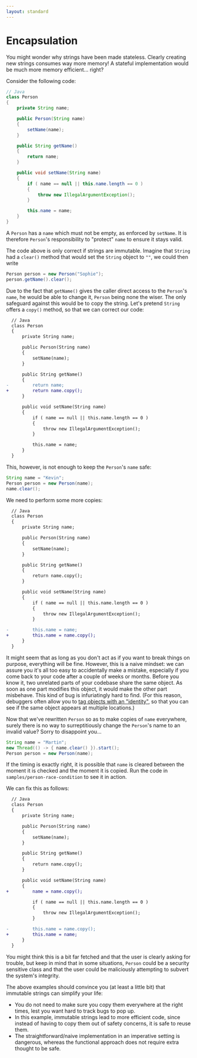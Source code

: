 ```yaml
---
layout: standard
---
```

# Encapsulation

You might wonder why strings have been made stateless. Clearly
creating new strings consumes way more memory!
A stateful implementation would be much more memory efficient... right?

Consider the following code:

```java
// Java
class Person
{
    private String name;

    public Person(String name)
    {
        setName(name);
    }

    public String getName()
    {
        return name;
    }

    public void setName(String name)
    {
        if ( name == null || this.name.length == 0 )
        {
            throw new IllegalArgumentException();
        }

        this.name = name;
    }
}
```

A `Person` has a `name` which must not be empty, as enforced by `setName`.
It is therefore `Person`'s responsibility to "protect" `name`
to ensure it stays valid.

The code above is only correct if strings are immutable.
Imagine that `String` had a `clear()` method that would
set the `String` object to `""`, we could then write

```java
Person person = new Person("Sophie");
person.getName().clear();
```

Due to the fact that `getName()` gives the caller direct access to the `Person`'s `name`,
he would be able to change it, `Person` being none the wiser. The only
safeguard against this would be to copy the string. Let's pretend `String` offers
a `copy()` method, so that we can correct our code:

```diff
  // Java
  class Person
  {
      private String name;

      public Person(String name)
      {
          setName(name);
      }

      public String getName()
      {
-         return name;
+         return name.copy();
      }

      public void setName(String name)
      {
          if ( name == null || this.name.length == 0 )
          {
              throw new IllegalArgumentException();
          }

          this.name = name;
      }
  }
```

This, however, is not enough to keep the `Person`'s `name` safe:

```java
String name = "Kevin";
Person person = new Person(name);
name.clear();
```

We need to perform some more copies:

```diff
  // Java
  class Person
  {
      private String name;

      public Person(String name)
      {
          setName(name);
      }

      public String getName()
      {
          return name.copy();
      }

      public void setName(String name)
      {
          if ( name == null || this.name.length == 0 )
          {
              throw new IllegalArgumentException();
          }

-         this.name = name;
+         this.name = name.copy();
      }
  }
```

It might seem that as long as you don't act
as if you want to break things on purpose, everything will be fine.
However, this is a naive mindset: we can assure you it's all too easy
to accidentally make a mistake, especially if you
come back to your code after a couple of weeks or months.
Before you know it, two unrelated parts of your codebase
share the same object. As soon as one part modifies this object,
it would make the other part misbehave.
This kind of bug is infuriatingly hard to find.
(For this reason, debuggers often allow you to [tag objects with an "identity"]((https://blogs.msdn.microsoft.com/zainnab/2010/03/04/make-object-id/)), so
that you can see if the same object appears at multiple locations.)

Now that we've rewritten `Person` so as to make copies of `name` everywhere,
surely there is no way to surreptitiously change the `Person`'s name to
an invalid value? Sorry to disappoint you...

```java
String name = "Martin";
new Thread(() -> { name.clear() }).start();
Person person = new Person(name);
```

If the timing is exactly right, it is possible that `name` is cleared
between the moment it is checked and the moment it is copied.
Run the code in `samples/person-race-condition` to see it in action.

We can fix this as follows:

```diff
  // Java
  class Person
  {
      private String name;

      public Person(String name)
      {
          setName(name);
      }

      public String getName()
      {
          return name.copy();
      }

      public void setName(String name)
      {
+         name = name.copy();

          if ( name == null || this.name.length == 0 )
          {
              throw new IllegalArgumentException();
          }

-         this.name = name.copy();
+         this.name = name;
      }
  }
```

You might think this is a bit far fetched and that the user is clearly asking for trouble,
but keep in mind that in some situations, `Person` could be a security sensitive class
and that the user could be maliciously attempting to subvert the system's integrity.

The above examples should convince you (at least a little bit) that immutable
strings can simplify your life:

* You do not need to make sure you copy them everywhere
  at the right times, lest you want hard to track bugs to pop up.
* In this example, immutable strings lead to more efficient code, since
  instead of having to copy them out of safety concerns, it is safe to reuse them.
* The straightforward/naive implementation in an imperative setting is dangerous,
  whereas the functional approach does not require extra thought to be safe.
